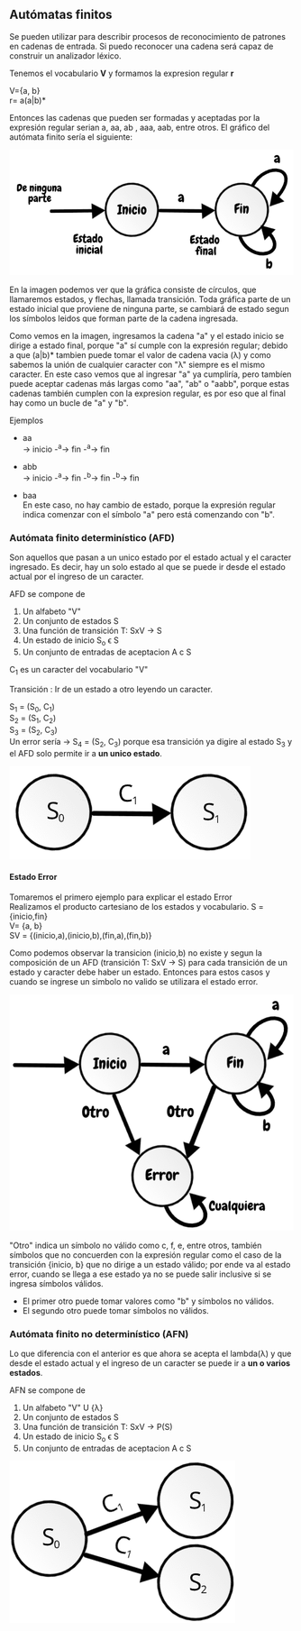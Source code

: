 ## Autómatas finitos

Se pueden utilizar para describir procesos de reconocimiento de patrones en cadenas de entrada. Si puedo reconocer una cadena será capaz de construir un analizador léxico.

Tenemos el vocabulario **V** y formamos la expresion regular **r** 

V={a, b}    
r= a(a|b)*

Entonces las cadenas que pueden ser formadas y aceptadas por la expresión regular serian a, aa, ab , aaa, aab, entre otros. El gráfico del autómata finito sería el siguiente: 


![Automata Finito](../img/af.png "Automata Finito")

En la imagen podemos ver que la gráfica consiste de círculos, que llamaremos estados, y flechas, llamada transición. Toda gráfica parte de un estado inicial que proviene de ninguna parte, se cambiará de estado segun los símbolos leidos que forman parte de la cadena ingresada.

Como vemos en la imagen, ingresamos la cadena "a" y el estado inicio se dirige a estado final, porque "a" sí cumple con la expresión regular; debido a que (a|b)* tambien puede tomar el valor de cadena vacia (λ) y como sabemos la unión de cualquier caracter con "λ" siempre es el mismo caracter. En este caso vemos que al ingresar "a" ya cumpliría, pero tambíen puede aceptar cadenas más largas como "aa", "ab" o "aabb", porque estas cadenas también cumplen con la expresion regular, es por eso que al final hay como un bucle de "a" y "b".

Ejemplos    
* aa  
-> inicio -<sup>a</sup>-> fin -<sup>a</sup>-> fin  

* abb     
-> inicio -<sup>a</sup>-> fin -<sup>b</sup>-> fin -<sup>b</sup>-> fin   

* baa   
En este caso, no hay cambio de estado, porque la expresión regular indica comenzar con el símbolo "a" pero está comenzando con "b".

### Autómata finito determinístico (AFD)

Son aquellos que pasan a un unico estado por el estado actual y el caracter ingresado. Es decir, hay un solo estado al que se puede ir desde el estado actual por el ingreso de un caracter.

AFD se compone de
1. Un alfabeto "V"
2. Un conjunto de estados S
3. Una función de transición T: SxV -> S
4. Un estado de inicio S<sub>o</sub> ϵ S
5. Un conjunto de entradas de aceptacion A c S

C<sub>1</sub> es un caracter del vocabulario "V" 

Transición : Ir de un estado a otro leyendo un caracter.

S<sub>1</sub> = (S<sub>0</sub>, C<sub>1</sub>)  
S<sub>2</sub> = (S<sub>1</sub>, C<sub>2</sub>)  
S<sub>3</sub> = (S<sub>2</sub>, C<sub>3</sub>)  
Un error sería -> S<sub>4</sub> = (S<sub>2</sub>, C<sub>3</sub>) porque esa transición ya digire al estado S<sub>3</sub> y el AFD solo permite ir a **un unico estado**.

![EjemploAFD](../img/ejemploafd.png "Transición")

#### Estado Error

Tomaremos el primero ejemplo para explicar el estado Error  
Realizamos el producto cartesiano de los estados y vocabulario.
S = {inicio,fin}    
V= {a, b}   
SV = {(inicio,a),(inicio,b),(fin,a),(fin,b)}    

Como podemos observar la transicion (inicio,b) no existe y segun la composición de un AFD (transición T: SxV -> S) para cada transición de un estado y caracter debe haber un estado. Entonces para estos casos y cuando se ingrese un simbolo no valido se utilizara el estado error.

![EstadoErro](../img/error.png "Estado Erro")

"Otro" indica un símbolo no válido como c, f, e, entre otros, también símbolos que no concuerden con la expresión regular como el caso de la transición {inicio, b} que no dirige a un estado válido; por ende va al estado error, cuando se llega a ese estado ya no se puede salir inclusive si se ingresa símbolos válidos.

* El primer otro puede tomar valores como "b" y símbolos no válidos.
* El segundo otro puede tomar símbolos no válidos.


### Autómata finito no determinístico (AFN)
Lo que diferencia con el anterior es que ahora se acepta el lambda(λ) y que desde el estado actual y el ingreso de un caracter se puede ir a **un o varios estados**.

AFN se compone de
1. Un alfabeto "V" U {λ}
2. Un conjunto de estados S
3. Una función de transición T: SxV -> P(S)
4. Un estado de inicio S<sub>o</sub> ϵ S
5. Un conjunto de entradas de aceptacion A c S


![EjemploAFN](../img/ejemploafn.png "Automata finito no deterministico")









